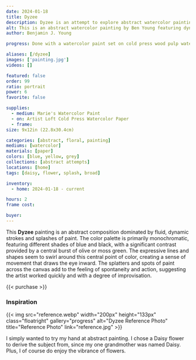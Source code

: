 ```yaml
---
date: 2024-01-18
title: Dyzee
description: Dyzee is an attempt to explore abstract watercolor painting. But the abstraction is subjectively representative to a floral reference by name, a Daisy flower.
alt: This is an abstract watercolor painting by Ben Young featuring dynamic blue and black brushstrokes, with splatters and washes creating a sense of movement, anchored by a central burst of yellow.
author: Benjamin J. Young

progress: Done with a watercolor paint set on cold press wood pulp watercolor paper, taped down. This took a few stages of painting a layer and waiting for dry time. So it took a few days.

aliases: [/dyzee]
images: ['painting.jpg']
videos: []

featured: false
order: 99
ratio: portrait
power: 6
favorite: false

supplies:
  - medium: Marie's Watercolor Paint
  - on: Artist Loft Cold Press Watercolor Paper
  - frame: 
size: 9x12in (22.8x30.4cm)

categories: [abstract, floral, painting]
mediums: [watercolor]
materials: [paper]
colors: [blue, yellow, grey]
collections: [abstract attempts]
locations: [home]
tags: [daisy, flower, splash, broad]

inventory:
  - home: 2024-01-18 - current

hours: 2
frame cost: 

buyer: 
---
```


This **Dyzee** painting is an abstract composition dominated by fluid, dynamic strokes and splashes of paint. The color palette is primarily monochromatic, featuring different shades of blue and black, with a significant contrast provided by a central burst of olive or moss green. The expressive lines and shapes seem to swirl around this central point of color, creating a sense of movement that draws the eye inward. The splatters and spots of paint across the canvas add to the feeling of spontaneity and action, suggesting the artist worked quickly and with a degree of improvisation.

{{< purchase >}}

### Inspiration ###

{{< img src="reference.webp" width="200px" height="133px" class="floatright" gallery="progress" alt="Dyzee Reference Photo" title="Reference Photo" link="reference.jpg" >}}

I simply wanted to try my hand at abstract painting. I chose a Daisy flower to derive the subject from, since my one grandmother was named Daisy. Plus, I of course do enjoy the vibrance of flowers.
